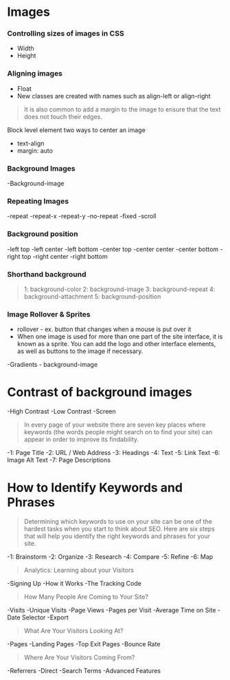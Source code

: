 # Images

### Controlling sizes of images in CSS

- Width
- Height

### Aligning images 

- Float
- New classes are created with names such as align-left or align-right

> It is also common to add a margin to the image to ensure that the text does not touch their edges.

Block level element two ways to center an image

- text-align
- margin: auto

### Background Images

-Background-image

### Repeating Images

-repeat
-repeat-x
-repeat-y
-no-repeat
-fixed
-scroll


### Background position

-left top
-left center
-left bottom
-center top
-center center
-center bottom
-right top
-right center
-right bottom

### Shorthand background

> 1: background-color
> 2: background-image
> 3: background-repeat
> 4: background-attachment
> 5: background-position

### Image Rollover & Sprites

- rollover - ex. button that changes when a mouse is put over it
- When one image is used for more than one part of the site interface, it is known as a sprite. You can add the logo and other
interface elements, as well as buttons to the image if necessary.

-Gradients - background-image

# Contrast of background images

-High Contrast 
-Low Contrast 
-Screen

> In every page of your website there are seven key places where keywords (the words people might search on to find your site) can appear in order to improve its findability.

-1: Page Title
-2: URL / Web Address
-3: Headings
-4: Text
-5: Link Text
-6: Image Alt Text
-7: Page Descriptions

# How to Identify Keywords and Phrases

> Determining which keywords to use on your site can be one of the hardest tasks when you start to think about SEO. Here are six steps that will help you identify the right keywords and phrases for your site.

-1: Brainstorm
-2: Organize
-3: Research
-4: Compare
-5: Refine
-6: Map

> Analytics: Learning about your Visitors

-Signing Up
-How it Works
-The Tracking Code

> How Many People Are Coming to Your Site?

-Visits
-Unique Visits
-Page Views
-Pages per Visit
-Average Time on Site
-Date Selector
-Export

>What Are Your Visitors Looking At?

-Pages
-Landing Pages
-Top Exit Pages
-Bounce Rate

>Where Are Your Visitors Coming From?

-Referrers
-Direct
-Search Terms
-Advanced Features



